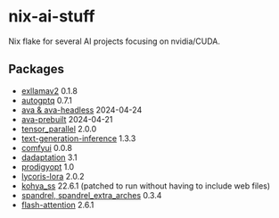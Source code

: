 # nix-ai-stuff
Nix flake for several AI projects focusing on nvidia/CUDA.

## Packages
- [exllamav2](https://github.com/turboderp/exllamav2) 0.1.8
- [autogptq](https://github.com/PanQiWei/AutoGPTQ) 0.7.1
- [ava & ava-headless](https://www.avapls.com/) 2024-04-24
- [ava-prebuilt](https://www.avapls.com/) 2024-04-21
- [tensor_parallel](https://github.com/BlackSamorez/tensor_parallel) 2.0.0
- [text-generation-inference](https://github.com/huggingface/text-generation-inference) 1.3.3
- [comfyui](https://github.com/comfyanonymous/ComfyUI) 0.0.8
- [dadaptation](https://github.com/facebookresearch/dadaptation) 3.1
- [prodigyopt](https://github.com/konstmish/prodigy) 1.0
- [lycoris-lora](https://github.com/KohakuBlueleaf/LyCORIS) 2.0.2
- [kohya_ss](https://github.com/bmaltais/kohya_ss) 22.6.1 (patched to run without having to include web files)
- [spandrel, spandrel_extra_arches](https://github.com/chaiNNer-org/spandrel) 0.3.4
- [flash-attention](https://github.com/Dao-AILab/flash-attention) 2.6.1
